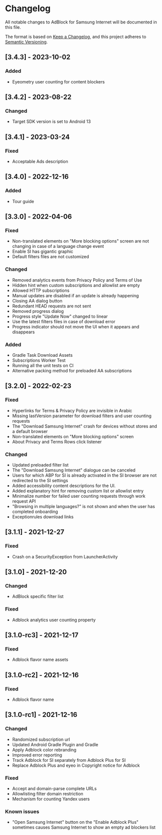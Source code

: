 # Changelog
All notable changes to AdBlock for Samsung Internet will be documented in this file.

The format is based on [Keep a Changelog](https://keepachangelog.com/en/1.0.0/),
and this project adheres to [Semantic Versioning](https://semver.org/spec/v2.0.0.html).

## [3.4.3] - 2023-10-02
### Added
- Eyeometry user counting for content blockers

## [3.4.2] - 2023-08-22
### Changed
- Target SDK version is set to Android 13

## [3.4.1] - 2023-03-24
### Fixed
- Acceptable Ads description

## [3.4.0] - 2022-12-16
### Added
- Tour guide

## [3.3.0] - 2022-04-06
### Fixed
- Non-translated elements on "More blocking options" screen are not changing in case of a language change event
- Enable SI has gigantic graphic
- Default filters files are not customized

### Changed
- Removed analytics events from Privacy Policy and Terms of Use
- Hidden hint when custom subscriptions and allowlist are empty
- Allowed HTTP subscriptions
- Manual updates are disabled if an update is already happening
- Closing AA dialog button
- Redundant HEAD requests are not sent
- Removed progress dialog
- Progress style "Update Now" changed to linear
- Use the latest filters files in case of download error
- Progress indicator should not move the UI when it appears and disappears

### Added
- Gradle Task Download Assets
- Subscriptions Worker Test
- Running all the unit tests on CI
- Alternative packing method for preloaded AA subscriptions

## [3.2.0] - 2022-02-23
### Fixed
- Hyperlinks for Terms & Privacy Policy are invisible in Arabic
- Missing lastVersion parameter for download filters and user counting requests
- The "Download Samsung Internet" crash for devices without stores and a default browser
- Non-translated elements on "More blocking options" screen
- About Privacy and Terms Rows click listener

### Changed
- Updated preloaded filter list
- The "Download Samsung Internet" dialogue can be canceled
- Users for which ABP for SI is already activated in the SI browser are not redirected to the SI settings
- Added accessibility content descriptions for the UI.
- Added explanatory hint for removing custom list or allowlist entry
- Minimalize number for failed user counting requests through work request API
- "Browsing in multiple languages?" is not shown and when the user has completed onboarding
- Exceptionrules download links

## [3.1.1] - 2021-12-27
### Fixed
- Crash on a SecurityException from LauncherActivity

## [3.1.0] - 2021-12-20
### Changed
- AdBlock specific filter list

### Fixed
- Adblock analytics user counting property

## [3.1.0-rc3] - 2021-12-17

### Fixed
- Adblock flavor name assets

## [3.1.0-rc2] - 2021-12-16

### Fixed
- Adblock flavor name

## [3.1.0-rc1] - 2021-12-16
### Changed
- Randomized subscription url
- Updated Android Gradle Plugin and Gradle
- Apply Adblock color rebranding
- Improved error reporting
- Track Adblock for SI separately from Adblock Plus for SI
- Replace Adblock Plus and eyeo in Copyright notice for Adblock

### Fixed
- Accept and domain-parse complete URLs
- Allowlisting filter domain restriction
- Mechanism for counting Yandex users

### Known issues
- "Open Samsung Internet" button on the "Enable Adblock Plus" sometimes causes Samsung Internet to show an empty ad blockers list